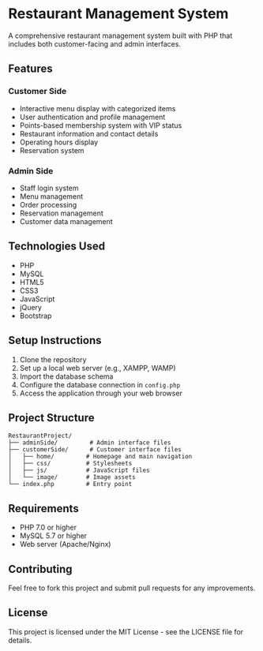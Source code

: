 # Restaurant Management System

A comprehensive restaurant management system built with PHP that includes both customer-facing and admin interfaces.

## Features

### Customer Side
- Interactive menu display with categorized items
- User authentication and profile management
- Points-based membership system with VIP status
- Restaurant information and contact details
- Operating hours display
- Reservation system

### Admin Side
- Staff login system
- Menu management
- Order processing
- Reservation management
- Customer data management

## Technologies Used
- PHP
- MySQL
- HTML5
- CSS3
- JavaScript
- jQuery
- Bootstrap

## Setup Instructions

1. Clone the repository
2. Set up a local web server (e.g., XAMPP, WAMP)
3. Import the database schema
4. Configure the database connection in `config.php`
5. Access the application through your web browser

## Project Structure
```
RestaurantProject/
├── adminSide/         # Admin interface files
├── customerSide/      # Customer interface files
│   ├── home/         # Homepage and main navigation
│   ├── css/          # Stylesheets
│   ├── js/           # JavaScript files
│   └── image/        # Image assets
└── index.php         # Entry point
```

## Requirements
- PHP 7.0 or higher
- MySQL 5.7 or higher
- Web server (Apache/Nginx)

## Contributing
Feel free to fork this project and submit pull requests for any improvements.

## License
This project is licensed under the MIT License - see the LICENSE file for details. 